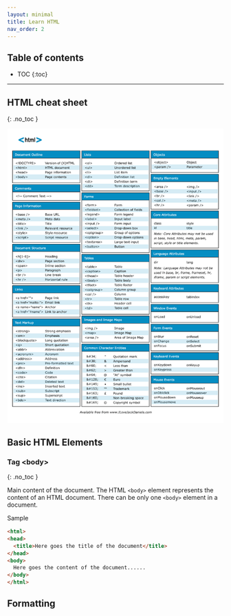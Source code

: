 ```yaml
---
layout: minimal
title: Learn HTML
nav_order: 2
---
```


## Table of contents

- TOC
{:toc}

---

## HTML cheat sheet

{: .no_toc }

![](html-cheat-sheet.png)

## Basic HTML Elements

### Tag \<body>

{: .no_toc }

Main content of the document. The HTML `<body>` element represents the content of an HTML document. There can be only one `<body>` element in a document.

Sample

````html
<html>
<head>
  <title>Here goes the title of the document</title>
</head>
<body>
  Here goes the content of the document......
</body>
</html>
````

## Formatting

